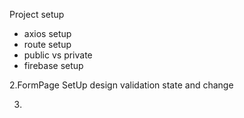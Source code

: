 Project setup 
  * axios setup
  * route setup
  * public vs private
  * firebase setup

2.FormPage SetUp
  design 
  validation
  state and change 

3.
  

